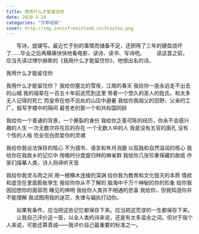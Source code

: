 ```yaml
---
title: 我用什么才能留住你
date: 2020-3-24
categories: "莎草纸稿"
cover: http://img.innisfreeisland.cn/StayYou.png
---
```


&#8194;&#8194;&#8194;&#8194;写诗，就硬写。最近忙于别的事情而储备不足，还把用了三年的硬盘烧坏了……毕业之后再痛痛快快地看电影、读诗、读书、写诗吧。
&#8194;&#8194;&#8194;&#8194;读这首之前，应当先读过博尔赫斯的《我用什么才能留住你》，他很出名的诗。


我用什么才能留住你

我用什么才能留住你？
我给你塞北的雪夜，江南的春天
我给你一座永远走不出去的山城
我的祖辈在一百五十年前逃荒到这里
带着一个悠久的圣人的姓氏，和太多无人记得的死亡
而皇帝在他不远处的山庄中避暑
我给你我祖父的田野，父亲的工厂，我写字楼中的隔间
最苍老的那一个和共和国同龄

我给你一个普通的背景，一个撕裂的身份
我给你乏善可陈的经历，你永不会感兴趣的人生
一次无数次存在后的存在
一个无数人中的人
我是没有五官的面孔
没有个性的人格
完全空白而爱你的灵魂

我给你我设法保存的核心
不为城市、语言和年月消磨
以孤独和自然温润的核心
我给你在我故乡的记忆中
傍晚时分盘旋归林的麻雀群
我给你几张珍重保藏的故纸
作家们描摹人类，诗人则谛听天音

我给你我灵与肉之间
用一根横木连接的深渊
给你我为教育和文化毁灭的本质
情欲和虚空在里面膨胀孳生
我给你你从不了解的
脑海中千万个神秘的你的形象
给你我因回想你的面容而
睹见的神明
我给你人类并不相通的悲喜
我给你，但我知道你并不能理解
我试图用我的迷茫、失律与偏执打动你。

&#8194;&#8194;&#8194;&#8194;如果有条件，应当把这些记忆都保存下来。应当把这荒谬的一生都保存下来。
&#8194;&#8194;&#8194;&#8194;让我自己评价这一首，以全人类的诗来说，还是有太多滥余之词。但对于我个人来说，可能还算真诚——我评价自己最重要的标准之一。